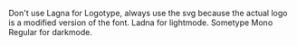 Don't use Lagna for Logotype, always use the svg because the actual logo is a modified version of the font.
Ladna for lightmode.
Sometype Mono Regular for darkmode.
